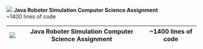 <img src="https://skillicons.dev/icons?i=java" /> **Java Roboter Simulation Computer Science Assignment** <br/>
~1400 lines of code

| <img src="https://skillicons.dev/icons?i=java" />                     | **Java Roboter Simulation Computer Science Assignment**   | ~1400 lines of code |
| -------------------------------------------------------------------------------------------------------------------------------- | --------------------------------------------------------- | ------- |
